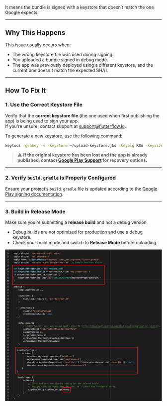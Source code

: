 


It means the bundle is signed with a keystore that doesn’t match the one Google expects.

---

## Why This Happens

This issue usually occurs when:
- The wrong keystore file was used during signing.
- You uploaded a bundle signed in debug mode.
- The app was previously deployed using a different keystore, and the current one doesn't match the expected SHA1.

---

## How To Fix It

### 1. Use the Correct Keystore File

Verify that the **correct keystore file** (the one used when first publishing the app) is being used to sign your app.  
If you're unsure, contact support at [support@flutterflow.io](mailto:support@flutterflow.io).

To generate a new keystore, use the following command:

```bash
keytool -genkey -v -keystore ~/upload-keystore.jks -keyalg RSA -keysize 2048 -validity 10000 -alias upload
```

> ⚠️ **If the original keystore has been lost and the app is already published, contact [Google Play Support](https://support.google.com/googleplay/android-developer) for recovery options.**

---

### 2. Verify `build.gradle` Is Properly Configured

Ensure your project’s `build.gradle` file is updated according to the [Google Play signing documentation](https://developer.android.com/studio/publish/app-signing).

---

### 3. Build in Release Mode

Make sure you’re submitting a **release build** and not a debug version.

- Debug builds are not optimized for production and use a debug keystore.
- Check your build mode and switch to **Release Mode** before uploading.


![](../assets/20250430121350004885.png)